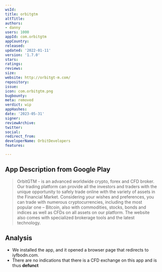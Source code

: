 ```yaml
---
wsId: 
title: orbitgtm
altTitle: 
authors:
- danny
users: 1000
appId: com.orbitgtm
appCountry: 
released: 
updated: '2022-01-11'
version: '1.7.0'
stars: 
ratings: 
reviews: 
size: 
website: http://orbitgt-m.com/
repository: 
issue: 
icon: com.orbitgtm.png
bugbounty: 
meta: removed
verdict: wip
appHashes: 
date: '2023-05-31'
signer: 
reviewArchive: 
twitter: 
social: 
redirect_from: 
developerName: OrbitDevelopers
features: 

---
```


## App Description from Google Play 

> OrbitGTM - is an advanced worldwide crypto, forex and CFD broker. Our trading platform can provide all the investors and traders with the unique opportunity to safely trade online with the variety of assets in the Financial Market. Considering your wishes and preferences, you can trade with numerous cryptocurrencies, including the most popular one – Bitcoin, also with commodities, stocks, bonds and indices as well as CFDs on all assets on our platform. The website also comes with specialized brokerage tools and the latest technology. 

## Analysis 

- We installed the app, and it opened a browser page that redirects to iyfbodn.com. 
- There are no indications that there is a CFD exchange on this app and is thus **defunct**